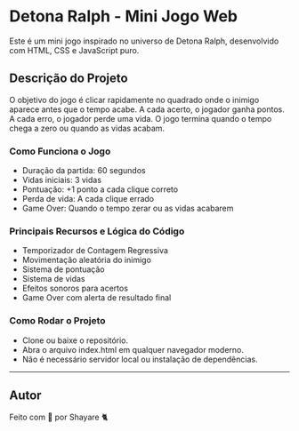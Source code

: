 # Detona Ralph - Mini Jogo Web
Este é um mini jogo inspirado no universo de Detona Ralph, desenvolvido com HTML, CSS e JavaScript puro.

## Descrição do Projeto
O objetivo do jogo é clicar rapidamente no quadrado onde o inimigo aparece antes que o tempo acabe. A cada acerto, o jogador ganha pontos. A cada erro, o jogador perde uma vida. O jogo termina quando o tempo chega a zero ou quando as vidas acabam.

### Como Funciona o Jogo
- Duração da partida: 60 segundos
- Vidas iniciais: 3 vidas
- Pontuação: +1 ponto a cada clique correto
- Perda de vida: A cada clique errado
- Game Over: Quando o tempo zerar ou as vidas acabarem

### Principais Recursos e Lógica do Código
- Temporizador de Contagem Regressiva
- Movimentação aleatória do inimigo
- Sistema de pontuação
- Sistema de vidas
- Efeitos sonoros para acertos
- Game Over com alerta de resultado final

### Como Rodar o Projeto
- Clone ou baixe o repositório.
- Abra o arquivo index.html em qualquer navegador moderno.
- Não é necessário servidor local ou instalação de dependências.

---

## Autor

Feito com 💜 por Shayare 🐈
